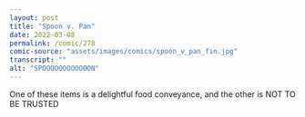 ```yaml
---
layout: post
title: "Spoon v. Pan"
date: 2022-03-08
permalink: /comic/278
comic-source: "assets/images/comics/spoon_v_pan_fin.jpg"
transcript: ""
alt: "SPOOOOOOOOOOOON"
---
```

One of these items is a delightful food conveyance, and the other is NOT TO BE TRUSTED
